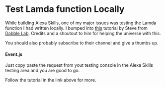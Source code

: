 # Test Lamda function Locally
While building Alexa Skills, one of my major issues was testing the Lamda function I had written locally. I bumped into [this](https://www.youtube.com/watch?v=_2s2o5vM1Z4) tutorial by Steve from [Dabble Lab](http://dabblelab.com/).
Credits and a shoutout to him for helping the universe with this.

You should also probably subscribe to their channel and give a thumbs up.


#### Event.js 

Just copy paste the request from yout testing console in the Alexa Skills testing area and you are good to go.

Follow the tutorial in the link above for more.
